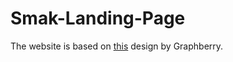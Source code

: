 # Smak-Landing-Page

The website is based on [this](https://www.graphberry.com/item/smak-one-page-web-template) design by Graphberry.
